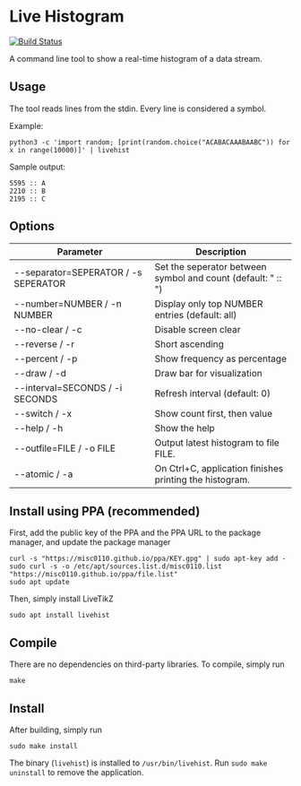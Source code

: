 # Live Histogram
[![Build Status](https://travis-ci.com/misc0110/livehist.svg?branch=master)](https://travis-ci.com/misc0110/livehist)

A command line tool to show a real-time histogram of a data stream.

## Usage

The tool reads lines from the stdin. Every line is considered a symbol.

Example:

    python3 -c 'import random; [print(random.choice("ACABACAAABAABC")) for x in range(10000)]' | livehist

Sample output:

    5595 :: A
    2210 :: B
    2195 :: C

## Options


| Parameter | Description |
|--|--|
| --separator=SEPERATOR / -s SEPERATOR | Set the seperator between symbol and count (default: " :: ")      |
| --number=NUMBER / -n NUMBER  | Display only top NUMBER entries (default: all)                            |
| --no-clear / -c | Disable screen clear                                                                   |
| --reverse / -r  | Short ascending                                                                        |
| --percent / -p | Show frequency as percentage                                                            |
| --draw / -d | Draw bar for visualization                                                                 |
| --interval=SECONDS / -i SECONDS | Refresh interval (default: 0)                                          |
| --switch / -x | Show count first, then value                                                             |
| --help / -h | Show the help                                                                              |
| --outfile=FILE / -o FILE | Output latest histogram to file FILE.                                         |
| --atomic / -a | On Ctrl+C, application finishes printing the histogram.                                  |

## Install using PPA (recommended)

First, add the public key of the PPA and the PPA URL to the package manager, and update the package manager

    curl -s "https://misc0110.github.io/ppa/KEY.gpg" | sudo apt-key add -
    sudo curl -s -o /etc/apt/sources.list.d/misc0110.list "https://misc0110.github.io/ppa/file.list"
    sudo apt update

Then, simply install LiveTikZ

    sudo apt install livehist


## Compile

There are no dependencies on third-party libraries. To compile, simply run

    make

## Install

After building, simply run

    sudo make install

The binary (`livehist`) is installed to `/usr/bin/livehist`. Run `sudo make uninstall` to remove the application.
